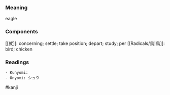 ### Meaning

eagle

### Components

[[就]]: concerning; settle; take position; depart; study; per [[Radicals/鳥|鳥]]: bird; chicken

### Readings

```
- Kunyomi: 
- Onyomi: シュウ
```

#kanji